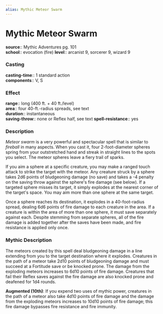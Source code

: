 ```yaml
---
alias: Mythic Meteor Swarm
---
```


# Mythic Meteor Swarm

**source**:: Mythic Adventures pg. 101  
**school**:: evocation (fire)
**level**:: arcanist 9, sorcerer 9, wizard 9

### Casting 

**casting-time**:: 1 standard action  
**components**:: V, S

### Effect 

**range**:: long (400 ft. + 40 ft./level)  
**area**:: four 40-ft.-radius spreads, see text  
**duration**:: instantaneous  
**saving-throw**:: none or Reflex half, see text
**spell-resistance**:: yes

### Description 

*Meteor swarm* is a very powerful and spectacular spell that is similar to *fireball* in many aspects. When you cast it, four 2-foot-diameter spheres spring from your outstretched hand and streak in straight lines to the spots you select. The meteor spheres leave a fiery trail of sparks.  
  
If you aim a sphere at a specific creature, you may make a ranged touch attack to strike the target with the meteor. Any creature struck by a sphere takes 2d6 points of bludgeoning damage (no save) and takes a -4 penalty on the saving throw against the sphere's fire damage (see below). If a targeted sphere misses its target, it simply explodes at the nearest corner of the target's space. You may aim more than one sphere at the same target.  
  
Once a sphere reaches its destination, it explodes in a 40-foot-radius spread, dealing 6d6 points of fire damage to each creature in the area. If a creature is within the area of more than one sphere, it must save separately against each. Despite stemming from separate spheres, all of the fire damage is added together after the saves have been made, and fire resistance is applied only once.

### Mythic Description

The meteors created by this spell deal bludgeoning damage in a line extending from you to the target destination where it explodes. Creatures in the path of a meteor take 2d10 points of bludgeoning damage and must succeed at a Fortitude save or be knocked prone. The damage from the exploding meteors increases to 6d10 points of fire damage. Creatures that fail their Reflex saves against the fire damage are also knocked prone and deafened for 1d4 rounds.  
  
**Augmented (10th)**: If you expend two uses of mythic power, creatures in the path of a meteor also take 4d10 points of fire damage and the damage from the exploding meteors increases to 10d10 points of fire damage; this fire damage bypasses fire resistance and fire immunity.
